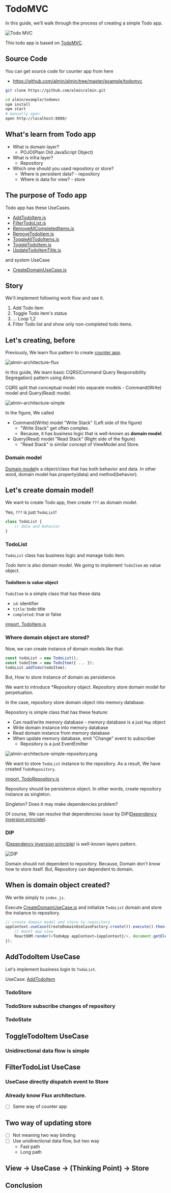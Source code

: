 # TodoMVC

In this guide, we’ll walk through the process of creating a simple Todo app.

![Todo MVC](img/todomvc.png)

This todo app is based on [TodoMVC](http://todomvc.com/ "TodoMVC").

## Source Code

You can get source code for counter app from here

- https://github.com/almin/almin/tree/master/example/todomvc

```sh
git clone https://github.com/almin/almin.git

cd almin/example/todomvc
npm install
npm start
# manually open
open http://localhost:8080/
```

## What's learn from Todo app

- What is domain layer?
    - POJO(Plain Old JavaScript Object)
- What is infra layer?
    - Repository
- Which one should you used repository or store?
    - Where is persistent data? - repository
    - Where is data for view? - store

## The purpose of Todo app

Todo app has these UseCases.

- [AddTodoItem.js](../../example/todomvc/src/usecase/AddTodoItem.js)
- [FilterTodoList.js](../../example/todomvc/src/usecase/FilterTodoList.js)
- [RemoveAllCompletedItems.js](../../example/todomvc/src/usecase/RemoveAllCompletedItems.js)
- [RemoveTodoItem.js](../../example/todomvc/src/usecase/RemoveTodoItem.js)
- [ToggleAllTodoItems.js](../../example/todomvc/src/usecase/ToggleAllTodoItems.js)
- [ToggleTodoItem.js](../../example/todomvc/src/usecase/ToggleTodoItem.js)
- [UpdateTodoItemTitle.js](../../example/todomvc/src/usecase/UpdateTodoItemTitle.js)

and system UseCase

- [CreateDomainUseCase.js](../../example/todomvc/src/usecase/CreateDomainUseCase.js)

## Story

We'll implement following work flow and see it.

1. Add Todo item
2. Toggle Todo item's status
3. ... Loop 1,2
4. Filter Todo list and show only non-completed todo items.

## Let's creating, before

Previously, We learn flux pattern to create [counter app](../counter/README.md).

![almin-architecture-flux](../counter/img/almin-architecture-flux.png)

In this guide, We learn basic CQRS(Command Query Responsibility Segregation) pattern using Almin.

CQRS split that conceptual model into separate models - Command(Write) model and Query(Read) model.

![almin-architecture-simple](./img/almin-architecture-simple.png)

In the figure, We called

- Command(Write) model "Write Stack" (Left side of the figure)
    - "Write Stack" get often complex.
    - Because, it has business logic that is well-known as **domain model**.
- Query(Read) model "Read Stack" (Right side of the figure)
    - "Read Stack" is similar concept of ViewModel and Store.

### Domain model

[Domain model](https://en.wikipedia.org/wiki/Domain_model "Domain model")is a object/class that has both behavior and data.
In other word, domain model has property(data) and method(behavior).

## Let's create domain model!

We want to create Todo app, then create `???` as domain model.

Yes, `???` is just `TodoList`!

```js
class TodoList {
    // data and behavior
}
```

### TodoList

`TodoList` class has business logic and manage todo item.

*Todo item* is also domain model.
We going to implement `TodoItem` as value object.

#### TodoItem is value object

`TodoItem` is a simple class that has these data

- `id`: identifier
- `title`: todo title
- `completed`: true or false

[import, TodoItem.js](../../example/todomvc/src/domain/TodoList/TodoItem.js])

### Where domain object are stored?

Now, we can create instance of domain models like that:

```js
const todoList = new TodoList();
const todoItem = new TodoItem({ ... });
todoList.addTodo(todoItem);
```

But, How to store instance of domain as persistence.

We want to introduce **Repository* object.
Repository store domain model for perpetuation.

In the case, repository store domain object into memory database.

Repository is simple class that has these feature:

- Can read/write memory database - memory database is a just `Map` object
- Write domain instance into memory database
- Read domain instance from memory database
- When update memory database, emit "Change" event to subscriber
    - Repository is a just EventEmitter

![almin-architecture-simple-repository.png](img/almin-architecture-simple-repository.pngalmin-architecture-simple-repository.png)

We want to store `TodoList` instance to the repository.
As a result, We have created `TodoRepository`.

[import, TodoRepository.js](../../example/todomvc/src/infra/TodoRepository.js)

Repository should be persistence object.
In other words, create repository instance as singleton.

Singleton? Does it may make dependencies problem?

Of course, We can resolve that dependencies issue by DIP([Dependency inversion principle](https://en.wikipedia.org/wiki/Dependency_inversion_principle "Dependency inversion principle")).

### DIP

([Dependency inversion principle](https://en.wikipedia.org/wiki/Dependency_inversion_principle "Dependency inversion principle")) is well-known layers pattern.

![DIP](img/almin-architecture-dip.png)

Domain should not dependent to repository.
Because, Domain don't know how to store itself.
But, Repository can dependent to domain.

## When is domain object created?

We write simply to `index.js`.

Execute [CreateDomainUseCase.js](../../example/todomvc/src/usecase/CreateDomainUseCase.js) and initialize `TodoList` domain and store the instance to repository.

```js
// create domain model and store to repository
appContext.useCase(CreateDomainUseCaseFactory.create()).execute().then(() => {
    // mount app view
    ReactDOM.render(<TodoApp appContext={appContext}/>, document.getElementById("todoapp"));
});
```

## AddTodoItem UseCase

Let's implement business login to `TodoList`.

UseCase: [AddTodoItem](../../example/todomvc/src/usecase/AddTodoItem.js)

### TodoStore 

### TodoStore subscribe changes of repository

### TodoState

## ToggleTodoItem UseCase

### Unidirectional data flow is simple

## FilterTodoList UseCase

### UseCase directly dispatch event to Store

### Already know Flux architecture.

- [ ] Same way of counter app

## Two way of updating store

- [ ] Not meaning two way binding
- [ ] Use unidirectional data flow, but two way
    - Fast path
    - Long path

## View -> UseCase -> (Thinking Point) -> Store

## Conclusion
